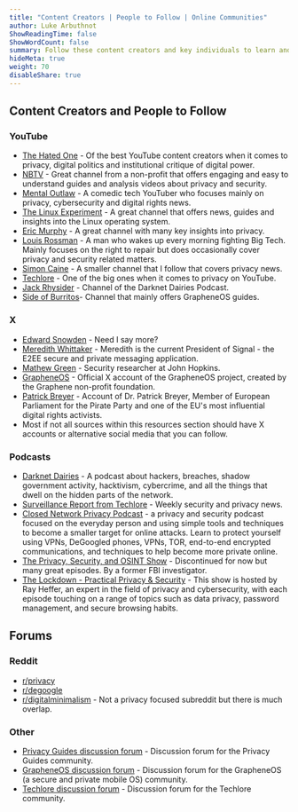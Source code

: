 ```yaml
---
title: "Content Creators | People to Follow | Online Communities"
author: Luke Arbuthnot
ShowReadingTime: false
ShowWordCount: false
summary: Follow these content creators and key individuals to learn and be entertained. Join these communities to discuss privacy and all things digital or just lurk and learn.
hideMeta: true
weight: 70
disableShare: true
---
```


## Content Creators and People to Follow

### YouTube

- [The Hated One](https://www.youtube.com/@TheHatedOne) - Of the best YouTube content creators when it comes to privacy, digital politics and institutional critique of digital power.
- [NBTV](https://www.youtube.com/@NaomiBrockwellTV) - Great channel from a non-profit that offers engaging and easy to understand guides and analysis videos about privacy and security.
- [Mental Outlaw](https://www.youtube.com/@MentalOutlaw) - A comedic tech YouTuber who focuses mainly on privacy, cybersecurity and digital rights news.
- [The Linux Experiment](https://www.youtube.com/@TheLinuxEXP) - A great channel that offers news, guides and insights into the Linux operating system.
- [Eric Murphy](https://www.youtube.com/@EricMurphyxyz) - A great channel with many key insights into privacy. 
- [Louis Rossman](https://www.youtube.com/@rossmanngroup) - A man who wakes up every morning fighting Big Tech. Mainly focuses on the right to repair but does occasionally cover privacy and security related matters.
- [Simon Caine](https://www.youtube.com/@simoncaine9515) - A smaller channel that I follow that covers privacy news.
- [Techlore](https://www.youtube.com/@techlore) - One of the big ones when it comes to privacy on YouTube.
- [Jack Rhysider](https://www.youtube.com/@JackRhysider) - Channel of the Darknet Dairies Podcast.
- [Side of Burritos](https://www.youtube.com/@sideofburritos)- Channel that mainly offers GrapheneOS guides.

### X 

- [Edward Snowden](https://x.com/Snowden) - Need I say more?
- [Meredith Whittaker](https://x.com/mer__edith) - Meredith is the current President of Signal - the E2EE secure and private messaging application.
- [Mathew Green](https://x.com/matthew_d_green) - Security researcher at John Hopkins.
- [GrapheneOS](https://x.com/GrapheneOS) - Official X account of the GrapheneOS project, created by the Graphene non-profit foundation.
- [Patrick Breyer](https://x.com/echo_pbreyer) - Account of Dr. Patrick Breyer, Member of European Parliament for the Pirate Party and one of the EU's most influential digital rights activists. 
- Most if not all sources within this resources section should have X accounts or alternative social media that you can follow.

### Podcasts

- [Darknet Dairies](https://darknetdiaries.com/) - A podcast about hackers, breaches, shadow government activity, hacktivism, cybercrime, and all the things that dwell on the hidden parts of the network.
- [Surveillance Report from Techlore](https://www.surveillancereport.tech/) - Weekly security and privacy news.
- [Closed Network Privacy Podcast](https://closednetwork.io/) - a privacy and security podcast focused on the everyday person and using simple tools and techniques to become a smaller target for online attacks. Learn to protect yourself using VPNs, DeGoogled phones, VPNs, TOR, end-to-end encrypted communications, and techniques to help become more private online.
- [The Privacy, Security, and OSINT Show]() - Discontinued for now but many great episodes. By a former FBI investigator.
- [The Lockdown - Practical Privacy & Security](https://podcast.lockdown.media/) - This show is hosted by Ray Heffer, an expert in the field of privacy and cybersecurity, with each episode touching on a range of topics such as data privacy, password management, and secure browsing habits. 

## Forums

### Reddit

- [r/privacy](https://www.reddit.com/r/privacy/?rdt=35703)
- [r/degoogle](https://www.reddit.com/r/degoogle/)
- [r/digitalminimalism](https://www.reddit.com/r/digitalminimalism/) - Not a privacy focused subreddit but there is much overlap.

### Other

- [Privacy Guides discussion forum](https://discuss.privacyguides.net/) - Discussion forum for the Privacy Guides community.
- [GrapheneOS discussion forum](https://discuss.grapheneos.org/) - Discussion forum for the GrapheneOS (a secure and private mobile OS) community.
- [Techlore discussion forum](https://discuss.techlore.tech/) - Discussion forum for the Techlore community.